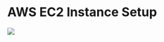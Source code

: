 # AWS EC2 Instance Setup  

<img src=https://github.com/RubensZimbres/Repo-2018/blob/master/AWS-EC2-Instance-Setup/ec2_x.JPG>
